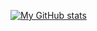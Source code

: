[![My GitHub stats](https://github-readme-stats.vercel.app/api?username=snaewe&show_icons=true&theme=radical)](https://github.com/anuraghazra/github-readme-stats)

<!--
**snaewe/snaewe** is a ✨ _special_ ✨ repository because its `README.md` (this file) appears on your GitHub profile.

Here are some ideas to get you started:

- 🔭 I’m currently working on ...
- 🌱 I’m currently learning ...
- 👯 I’m looking to collaborate on ...
- 🤔 I’m looking for help with ...
- 💬 Ask me about ...
- 📫 How to reach me: ...
- 😄 Pronouns: ...
- ⚡ Fun fact: ...
-->
